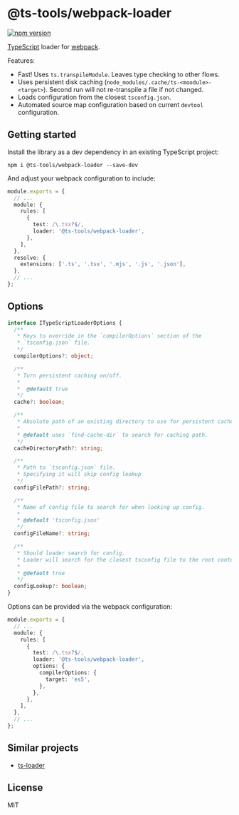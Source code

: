 # @ts-tools/webpack-loader

[![npm version](https://img.shields.io/npm/v/@ts-tools/webpack-loader.svg)](https://www.npmjs.com/package/@ts-tools/webpack-loader)

[TypeScript](https://www.typescriptlang.org/) loader for [webpack](https://webpack.js.org/).

Features:

- Fast! Uses `ts.transpileModule`. Leaves type checking to other flows.
- Uses persistent disk caching (`node_modules/.cache/ts-<moodule>-<target>`). Second run will not re-transpile a file if not changed.
- Loads configuration from the closest `tsconfig.json`.
- Automated source map configuration based on current `devtool` configuration.

## Getting started

Install the library as a dev dependency in an existing TypeScript project:

```
npm i @ts-tools/webpack-loader --save-dev
```

And adjust your webpack configuration to include:

```ts
module.exports = {
  // ...
  module: {
    rules: [
      {
        test: /\.tsx?$/,
        loader: '@ts-tools/webpack-loader',
      },
    ],
  },
  resolve: {
    extensions: ['.ts', '.tsx', '.mjs', '.js', '.json'],
  },
  // ...
};
```

## Options

```ts
interface ITypeScriptLoaderOptions {
  /**
   * Keys to override in the `compilerOptions` section of the
   * `tsconfig.json` file.
   */
  compilerOptions?: object;

  /**
   * Turn persistent caching on/off.
   *
   *  @default true
   */
  cache?: boolean;

  /**
   * Absolute path of an existing directory to use for persistent cache.
   *
   * @default uses `find-cache-dir` to search for caching path.
   */
  cacheDirectoryPath?: string;

  /**
   * Path to `tsconfig.json` file.
   * Specifying it will skip config lookup
   */
  configFilePath?: string;

  /**
   * Name of config file to search for when looking up config.
   *
   * @default 'tsconfig.json'
   */
  configFileName?: string;

  /**
   * Should loader search for config.
   * Loader will search for the closest tsconfig file to the root context, and load it.
   *
   * @default true
   */
  configLookup?: boolean;
}
```

Options can be provided via the webpack configuration:

```ts
module.exports = {
  // ...
  module: {
    rules: [
      {
        test: /\.tsx?$/,
        loader: '@ts-tools/webpack-loader',
        options: {
          compilerOptions: {
            target: 'es5',
          },
        },
      },
    ],
  },
  // ...
};
```

## Similar projects

- [ts-loader](https://github.com/TypeStrong/ts-loader)

## License

MIT
